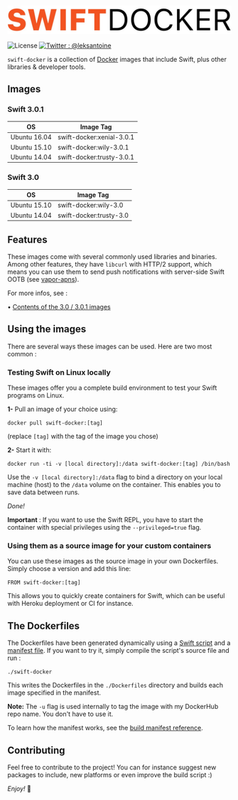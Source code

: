 ![swift-docker](assets/logo.jpg)

![License](https://img.shields.io/badge/Licence-MIT-000000.svg)
[![Twitter : @leksantoine](https://img.shields.io/badge/Twitter-%40leksantoine-6C7A89.svg)](https://twitter.com/leksantoine)

`swift-docker` is a collection of [Docker](https://docker.com/) images that include Swift, plus other libraries & developer tools.

## Images

### Swift 3.0.1

| OS           | Image Tag                 |
|--------------|---------------------------|
| Ubuntu 16.04 | swift-docker:xenial-3.0.1 |
| Ubuntu 15.10 | swift-docker:wily-3.0.1   |
| Ubuntu 14.04 | swift-docker:trusty-3.0.1 |

### Swift 3.0

| OS           | Image Tag               |
|--------------|-------------------------|
| Ubuntu 15.10 | swift-docker:wily-3.0   |
| Ubuntu 14.04 | swift-docker:trusty-3.0 |

## Features

These images come with several commonly used libraries and binaries. Among other features, they have `libcurl` with HTTP/2 support, which means you can use them to send push notifications with server-side Swift OOTB (see [vapor-apns](https://github.com/matthijs2704/vapor-apns)).

For more infos, see :

• [Contents of the 3.0 / 3.0.1 images](docs/1.0-RN.md)

## Using the images

There are several ways these images can be used. Here are two most common :

### Testing Swift on Linux locally

These images offer you a complete build environment to test your Swift programs on Linux.

**1-** Pull an image of your choice using:

```
docker pull swift-docker:[tag]
```

(replace `[tag]` with the tag of the image you chose)

**2-** Start it with:

```
docker run -ti -v [local directory]:/data swift-docker:[tag] /bin/bash
```

Use the `-v [local directory]:/data` flag to bind a directory on your local machine (host) to the `/data` volume on the container. This enables you to save data between runs.

_Done!_

**Important** : If you want to use the Swift REPL, you have to start the container with special privileges using the `--privileged=true` flag.

### Using them as a source image for your custom containers

You can use these images as the source image in your own Dockerfiles. Simply choose a version and add this line:

```
FROM swift-docker:[tag]
```

This allows you to quickly create containers for Swift, which can be useful with Heroku deployment or CI for instance.

## The Dockerfiles

The Dockerfiles have been generated dynamically using a [Swift script](`swift-docker.swift`) and a [manifest file](manifest.json). 
If you want to try it, simply compile the script's source file and run :

```
./swift-docker
```

This writes the Dockerfiles in the `./Dockerfiles` directory and builds each image specified in the manifest.

**Note:** The `-u` flag is used internally to tag the image with my DockerHub repo name. You don't have to use it.

To learn how the manifest works, see the [build manifest reference](docs/Manifest.md).

## Contributing

Feel free to contribute to the project! You can for instance suggest new packages to include, new platforms or even improve the build script :)

_Enjoy!_ 🐳